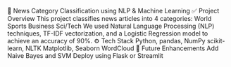 📰 News Category Classification using NLP & Machine Learning
✅ Project Overview
This project classifies news articles into 4 categories:
World
Sports
Business
Sci/Tech
We used Natural Language Processing (NLP) techniques, TF-IDF vectorization, and a Logistic Regression model to achieve an accuracy of 90%.
⚙️ Tech Stack
Python, pandas, NumPy
scikit-learn, NLTK
Matplotlib, Seaborn
WordCloud
🔮 Future Enhancements
Add Naive Bayes and SVM
Deploy using Flask or Streamlit
